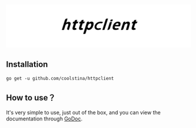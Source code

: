 ![httpclient](assert/banner/httpclient.jpg)

## Installation

```shell script
go get -u github.com/coolstina/httpclient
```

## How to use？

It's very simple to use, just out of the box, and you can view the documentation through [GoDoc](https://pkg.go.dev/github.com/coolstina/httpclient).



